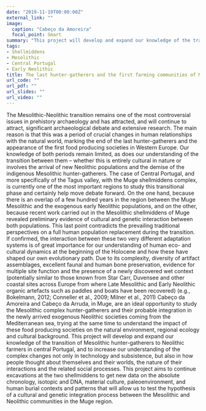 ```yaml
---
date: "2019-11-19T00:00:00Z"
external_link: ""
image:
  caption: "Cabeço da Amoreira"
  focal_point: Smart
summary: "This project will develop and expand our knowledge of the transition of Mesolithic hunter-gatherers to Neolithic farmers in central Portugal, and to increase our understanding of the complex changes not only in technology and subsistence, but also in how people thought about themselves and their worlds, the nature of their interactions and the related social processes."
tags:
- Shellmiddens
- Mesolithic
- Central Portugal
- Early Neolithic
title: The last hunter-gatherers and the first farming communities of Muge (Central Portugal)
url_code: ""
url_pdf: ""
url_slides: ""
url_video: ""
---
```


The Mesolithic-Neolithic transition remains one of the most controversial issues in prehistory archaeology and has attracted, and will continue to attract, significant archaeological debate and extensive research. The main reason is that this was a period of crucial changes in human relationships with the natural world, marking the end of the last hunter-gatherers and the appearance of the first food producing societies in Western Europe. 
Our knowledge of both periods remain limited, as does our understanding of the transition between them – whether this is entirely cultural in nature or involves the arrival of new Neolithic populations and the demise of the indigenous Mesolithic hunter-gatherers. 
The case of Central Portugal, and more specifically of the Tagus valley, with the Muge shellmiddens complex, is currently one of the most important regions to study this transitional phase and certainly help move debate forward. On the one hand, because there is an overlap of a few hundred years in the region between the Muge Mesolithic and the exogenous early Neolithic populations, and on the other, because recent work carried out in the Mesolithic shellmiddens of Muge revealed preliminary evidence of cultural and genetic interaction between both populations. This last point contradicts the prevailing traditional perspectives on a full human population replacement during the transition. If confirmed, the interaction between these two very different adaptation systems is of great importance for our understanding of human eco- and cultural dynamics at the beginning of the Holocene and how these have shaped our own evolutionary path. 
Due to its complexity, diversity of artifact assemblages, excellent faunal and human bone preservation, evidence for multiple site function and the presence of a newly discovered wet context (potentially similar to those known from Star Carr, Duvensee and other coastal sites across Europe from where Late Mesolithic and Early Neolithic organic artefacts such as paddles and boats have been recovered) (e.g., Bokelmann, 2012; Conneller et al., 2009; Milner et al., 2011) Cabeço da Amoreira and Cabeço da Arruda, in Muge, are an ideal opportunity to study the Mesolithic complex hunter-gatherers and their probable integration in the newly arrived exogenous Neolithic societies coming from the Mediterranean sea, trying at the same time to understand the impact of these food producing societies on the natural environment, regional ecology and cultural background. 
This project will develop and expand our knowledge of the transition of Mesolithic hunter-gatherers to Neolithic farmers in central Portugal, and to increase our understanding of the complex changes not only in technology and subsistence, but also in how people thought about themselves and their worlds, the nature of their interactions and the related social processes. This project aims to continue excavations at the two shellmiddens to get new data on the absolute chronology, isotopic and DNA, material culture, paleoenvironment, and human burial contexts and patterns that will allow us to test the hypothesis of a cultural and genetic integration process between the Mesolithic and Neolithic communities in the Muge region.